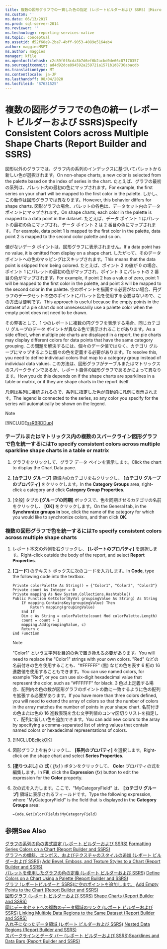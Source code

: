 ```yaml
---
title: 複数の図形グラフでの一貫した色の指定 (レポートビルダーおよび SSRS) |Microsoft Docs
ms.custom: ''
ms.date: 06/13/2017
ms.prod: sql-server-2014
ms.reviewer: ''
ms.technology: reporting-services-native
ms.topic: conceptual
ms.assetid: d52f68e9-2ba7-4bff-9053-4089e5164ab4
author: maggiesMSFT
ms.author: maggies
manager: kfile
ms.openlocfilehash: c2c89f0f8cda3b7d6ef6b2acbd0de66c87170357
ms.sourcegitcommit: ad4d92dce894592a259721a1571b1d8736abacdb
ms.translationtype: MT
ms.contentlocale: ja-JP
ms.lasthandoff: 08/04/2020
ms.locfileid: "87631525"
---
```

# <a name="specify-consistent-colors-across-multiple-shape-charts-report-builder-and-ssrs"></a><span data-ttu-id="6a418-102">複数の図形グラフでの色の統一 (レポート ビルダーおよび SSRS)</span><span class="sxs-lookup"><span data-stu-id="6a418-102">Specify Consistent Colors across Multiple Shape Charts (Report Builder and SSRS)</span></span>
  <span data-ttu-id="6a418-103">図形以外のグラフでは、グラフ内の系列のインデックスに基づいてパレットから新しい色が選択されます。</span><span class="sxs-lookup"><span data-stu-id="6a418-103">On non-shape charts, a new color is selected from the palette based on the index of series in the chart.</span></span> <span data-ttu-id="6a418-104">たとえば、グラフの最初の系列は、パレット内の最初の色にマップされます。</span><span class="sxs-lookup"><span data-stu-id="6a418-104">For example, the first series on your chart will be mapped to the first color in the palette.</span></span> <span data-ttu-id="6a418-105">しかし、この動作は図形グラフでは異なります。</span><span class="sxs-lookup"><span data-stu-id="6a418-105">However, this behavior differs for shape charts.</span></span> <span data-ttu-id="6a418-106">図形グラフの場合、パレットの各色は、データセット内のデータ ポイントにマップされます。</span><span class="sxs-lookup"><span data-stu-id="6a418-106">On shape charts, each color in the palette is mapped to a data point in the dataset.</span></span> <span data-ttu-id="6a418-107">たとえば、データ ポイント 1 はパレットの最初の色にマップされ、データ ポイント 2 は 2 番目の色にマップされます。</span><span class="sxs-lookup"><span data-stu-id="6a418-107">For example, data point 1 is mapped to the first color in the palette, data point 2 is mapped to the second color palette and so on.</span></span>  
  
 <span data-ttu-id="6a418-108">値がないデータ ポイントは、図形グラフに表示されません。</span><span class="sxs-lookup"><span data-stu-id="6a418-108">If a data point has no value, it is omitted from display on a shape chart.</span></span> <span data-ttu-id="6a418-109">したがって、そのデータ ポイントへの色のマッピングはスキップされます。</span><span class="sxs-lookup"><span data-stu-id="6a418-109">This means that the data point is skipped from being colored.</span></span> <span data-ttu-id="6a418-110">たとえば、ポイント 2 の値が 0 の場合、ポイント 1 にパレットの最初の色がマップされ、ポイント 3 にパレットの 2 番目の色がマップされます。</span><span class="sxs-lookup"><span data-stu-id="6a418-110">For example, if point 2 has a value of zero, point 1 will be mapped to the first color in the palette, and point 3 will be mapped to the second color in the palette.</span></span> <span data-ttu-id="6a418-111">空のポイントを描画する必要がない場合、円グラフのデータセットの空のポイントにパレット色を使用する必要はないので、この方法は便利です。</span><span class="sxs-lookup"><span data-stu-id="6a418-111">This approach is useful because the empty points in the dataset of a pie chart do not unnecessarily use a palette color when the empty point does not need to be drawn.</span></span>  
  
 <span data-ttu-id="6a418-112">その弊害として、1 つのレポートに複数の円グラフを表示する場合、同じカテゴリ グループのデータ ポイントが異なる色で表示されることがあります。</span><span class="sxs-lookup"><span data-stu-id="6a418-112">As a side effect, when multiple pie charts are displayed in a report, the pie charts may display different colors for data points that have the same category grouping.</span></span> <span data-ttu-id="6a418-113">この問題を解決するには、個々のデータ値ではなく、カテゴリ グループにマップするように個々の色を定義する必要があります。</span><span class="sxs-lookup"><span data-stu-id="6a418-113">To resolve this, you need to define individual colors that map to a category group instead of individual data values.</span></span> <span data-ttu-id="6a418-114">この方法は、図形グラフがテーブルまたはマトリックスのスパークラインであるか、レポート自体の図形グラフであるかによって異なります。</span><span class="sxs-lookup"><span data-stu-id="6a418-114">How you do this depends on if the shape charts are sparklines in a table or matrix, or if they are shape charts in the report itself.</span></span>  
  
 <span data-ttu-id="6a418-115">凡例は系列に接続されるので、系列に指定した色が自動的に凡例に表示されます。</span><span class="sxs-lookup"><span data-stu-id="6a418-115">The legend is connected to the series, so any color you specify for the series will automatically be shown on the legend.</span></span>  
  
> [!NOTE]  
>  [!INCLUDE[ssRBRDDup](../../includes/ssrbrddup-md.md)]  
  
### <a name="to-specify-consistent-colors-across-multiple-sparkline-shape-charts-in-a-table-or-matrix"></a><span data-ttu-id="6a418-116">テーブルまたはマトリックス内の複数のスパークライン図形グラフで色を統一するには</span><span class="sxs-lookup"><span data-stu-id="6a418-116">To specify consistent colors across multiple sparkline shape charts in a table or matrix</span></span>  
  
1.  <span data-ttu-id="6a418-117">グラフをクリックして、グラフ データ ペインを表示します。</span><span class="sxs-lookup"><span data-stu-id="6a418-117">Click the chart to display the Chart Data pane.</span></span>  
  
2.  <span data-ttu-id="6a418-118">**[カテゴリ グループ]** 領域内のカテゴリを右クリックし、 **[カテゴリ グループのプロパティ]** をクリックします。</span><span class="sxs-lookup"><span data-stu-id="6a418-118">In the **Category Groups** area, right-click a category and click **Category Group Properties**.</span></span>  
  
3.  <span data-ttu-id="6a418-119">[全般] タブの **[グループの同期]** ボックスで、色を同期させるカテゴリの名前をクリックし、 **[OK]** をクリックします。</span><span class="sxs-lookup"><span data-stu-id="6a418-119">On the General tab, in the **Synchronize groups in** box, click the name of the category for which you would like to synchronize colors, and then click **OK**.</span></span>  
  
### <a name="to-specify-consistent-colors-across-multiple-shape-charts"></a><span data-ttu-id="6a418-120">複数の図形グラフで色を統一するには</span><span class="sxs-lookup"><span data-stu-id="6a418-120">To specify consistent colors across multiple shape charts</span></span>  
  
1.  <span data-ttu-id="6a418-121">レポート本文の外側を右クリックし、 **[レポートのプロパティ]** を選択します。</span><span class="sxs-lookup"><span data-stu-id="6a418-121">Right-click outside the body of the report, and select **Report Properties**.</span></span>  
  
2.  <span data-ttu-id="6a418-122">**[コード]** のテキスト ボックスに次のコードを入力します。</span><span class="sxs-lookup"><span data-stu-id="6a418-122">In **Code**, type the following code into the textbox.</span></span>  
  
    ```  
    Private colorPalette As String() = {"Color1", "Color2", "Color3"}  
    Private count As Integer = 0  
    Private mapping As New System.Collections.Hashtable()  
    Public Function GetColor(ByVal groupingValue As String) As String  
        If mapping.ContainsKey(groupingValue) Then  
            Return mapping(groupingValue)  
        End If  
        Dim c As String = colorPalette(count Mod colorPalette.Length)  
        count = count + 1  
        mapping.Add(groupingValue, c)  
        Return c  
    End Function  
    ```  
  
    > [!NOTE]  
    >  <span data-ttu-id="6a418-123">"Color1" という文字列を目的の色で置き換える必要があります。</span><span class="sxs-lookup"><span data-stu-id="6a418-123">You will need to replace the "Color1" strings with your own colors.</span></span> <span data-ttu-id="6a418-124">"Red" などの名前付きの色を使用することも、"#FFFFFF" (黒) などの色を表す 6 桁の 16 進数値を使用することもできます。</span><span class="sxs-lookup"><span data-stu-id="6a418-124">You can use named colors, for example "Red", or you can use six-digit hexadecimal value that represent the color, such as "#FFFFFF" for black.</span></span> <span data-ttu-id="6a418-125">3 色以上定義する場合、配列内の色の数が図形グラフのポイントの数に一致するように色の配列を拡張する必要があります。</span><span class="sxs-lookup"><span data-stu-id="6a418-125">If you have more than three colors defined, you will need to extend the array of colors so that the number of colors in the array matches the number of points in your shape chart.</span></span> <span data-ttu-id="6a418-126">名前付きの色または色の 16 進数表現を含む文字列値のコンマ区切りリストを指定して、配列に新しい色を追加できます。</span><span class="sxs-lookup"><span data-stu-id="6a418-126">You can add new colors to the array by specifying a comma-separated list of string values that contain named colors or hexadecimal representations of colors.</span></span>  
  
3.  [!INCLUDE[clickOK](../../includes/clickok-md.md)]  
  
4.  <span data-ttu-id="6a418-127">図形グラフ上を右クリックし、 **[系列のプロパティ]** を選択します。</span><span class="sxs-lookup"><span data-stu-id="6a418-127">Right-click on the shape chart and select **Series Properties**.</span></span>  
  
5.  <span data-ttu-id="6a418-128">**[塗りつぶし]** の **式** ( *[fx]* ) ボタンをクリックして、 **Color** プロパティの式を編集します。</span><span class="sxs-lookup"><span data-stu-id="6a418-128">In **Fill**, click the **Expression** (*fx*) button to edit the expression for the **Color** property.</span></span>  
  
6.  <span data-ttu-id="6a418-129">次の式を入力します。ここで、"MyCategoryField" は、 **[カテゴリ グループ]** 領域に表示されるフィールドです。</span><span class="sxs-lookup"><span data-stu-id="6a418-129">Type the following expression, where "MyCategoryField" is the field that is displayed in the **Category Groups** area:</span></span>  
  
    ```  
    =Code.GetColor(Fields!MyCategoryField)  
    ```  
  
## <a name="see-also"></a><span data-ttu-id="6a418-130">参照</span><span class="sxs-lookup"><span data-stu-id="6a418-130">See Also</span></span>  
 <span data-ttu-id="6a418-131">[グラフの系列の色の書式設定 &#40;レポート ビルダーおよび SSRS&#41;](formatting-series-colors-on-a-chart-report-builder-and-ssrs.md) </span><span class="sxs-lookup"><span data-stu-id="6a418-131">[Formatting Series Colors on a Chart &#40;Report Builder and SSRS&#41;](formatting-series-colors-on-a-chart-report-builder-and-ssrs.md) </span></span>  
 <span data-ttu-id="6a418-132">[グラフへの傾斜、エンボス、およびテクスチャのスタイルの追加 &#40;レポート ビルダーおよび SSRS&#41;](chart-effects-add-bevel-emboss-or-texture-report-builder.md) </span><span class="sxs-lookup"><span data-stu-id="6a418-132">[Add Bevel, Emboss, and Texture Styles to a Chart &#40;Report Builder and SSRS&#41;](chart-effects-add-bevel-emboss-or-texture-report-builder.md) </span></span>  
 <span data-ttu-id="6a418-133">[パレットを使用したグラフの色の定義 &#40;レポート ビルダーおよび SSRS&#41;](define-colors-on-a-chart-using-a-palette-report-builder-and-ssrs.md) </span><span class="sxs-lookup"><span data-stu-id="6a418-133">[Define Colors on a Chart Using a Palette &#40;Report Builder and SSRS&#41;](define-colors-on-a-chart-using-a-palette-report-builder-and-ssrs.md) </span></span>  
 <span data-ttu-id="6a418-134">[グラフ &#40;レポートビルダーと SSRS&#41;に空のポイントを追加します。](add-empty-points-to-a-chart-report-builder-and-ssrs.md) </span><span class="sxs-lookup"><span data-stu-id="6a418-134">[Add Empty Points to the Chart &#40;Report Builder and SSRS&#41;](add-empty-points-to-a-chart-report-builder-and-ssrs.md) </span></span>  
 <span data-ttu-id="6a418-135">[図形グラフ &#40;レポート ビルダーおよび SSRS&#41;](charts-report-builder-and-ssrs.md) </span><span class="sxs-lookup"><span data-stu-id="6a418-135">[Shape Charts &#40;Report Builder and SSRS&#41;](charts-report-builder-and-ssrs.md) </span></span>  
 <span data-ttu-id="6a418-136">[同じデータセットへの複数のデータ領域のリンク &#40;レポート ビルダーおよび SSRS&#41;](linking-multiple-data-regions-to-the-same-dataset-report-builder-and-ssrs.md) </span><span class="sxs-lookup"><span data-stu-id="6a418-136">[Linking Multiple Data Regions to the Same Dataset &#40;Report Builder and SSRS&#41;](linking-multiple-data-regions-to-the-same-dataset-report-builder-and-ssrs.md) </span></span>  
 <span data-ttu-id="6a418-137">[入れ子になったデータ領域 (レポート ビルダーおよび SSRS)](nested-data-regions-report-builder-and-ssrs.md) </span><span class="sxs-lookup"><span data-stu-id="6a418-137">[Nested Data Regions &#40;Report Builder and SSRS&#41;](nested-data-regions-report-builder-and-ssrs.md) </span></span>  
 [<span data-ttu-id="6a418-138">スパークラインとデータ バー (レポート ビルダーおよび SSRS)</span><span class="sxs-lookup"><span data-stu-id="6a418-138">Sparklines and Data Bars &#40;Report Builder and SSRS&#41;</span></span>](sparklines-and-data-bars-report-builder-and-ssrs.md)  
  
  
